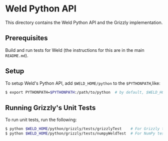 # Weld Python API

This directory contains the Weld Python API and the Grizzly implementation.

## Prerequisites

Build and run tests for Weld (the instructions for this are in the main `README.md`).

## Setup

To setup Weld's Python API, add `$WELD_HOME/python` to the `$PYTHONPATH`,like:
```bash
$ export PYTHONPATH=$PYTHONPATH:/path/to/python  # by default, $WELD_HOME/python
```

## Running Grizzly's Unit Tests

To run unit tests, run the following:

```bash
$ python $WELD_HOME/python/grizzly/tests/grizzlyTest    # For Grizzly tests
$ python $WELD_HOME/python/grizzly/tests/numpyWeldTest  # For NumPy tests
```
